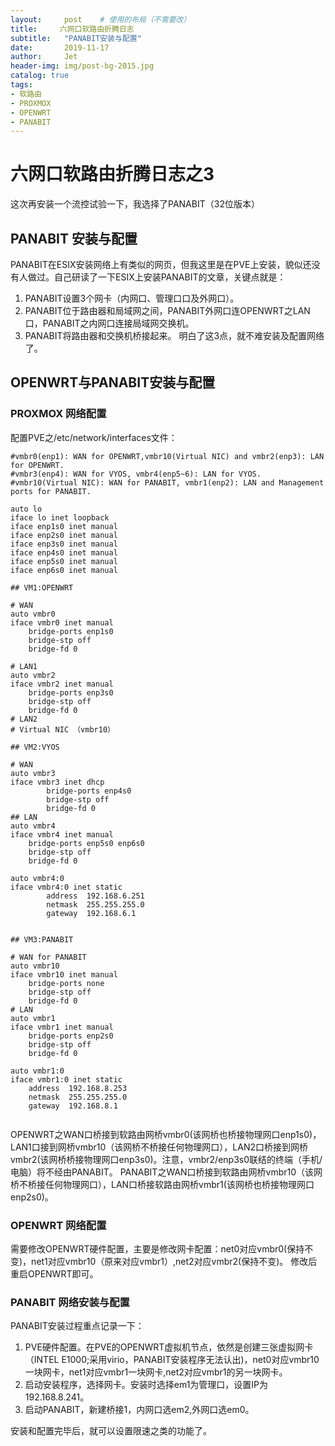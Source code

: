 ```yaml
---
layout:     post	# 使用的布局（不需要改）
title:     六网口软路由折腾日志
subtitle:   "PANABIT安装与配置"
date:       2019-11-17
author:     Jet
header-img: img/post-bg-2015.jpg
catalog: true
tags: 
- 软路由
- PROXMOX
- OPENWRT
- PANABIT
---
```

# 六网口软路由折腾日志之3
这次再安装一个流控试验一下，我选择了PANABIT（32位版本）
## PANABIT 安装与配置
PANABIT在ESIX安装网络上有类似的网页，但我这里是在PVE上安装，貌似还没有人做过。自己研读了一下ESIX上安装PANABIT的文章，关键点就是：
1. PANABIT设置3个网卡（内网口、管理口口及外网口）。
2. PANABIT位于路由器和局域网之间，PANABIT外网口连OPENWRT之LAN口，PANABIT之内网口连接局域网交换机。
2. PANABIT将路由器和交换机桥接起来。
明白了这3点，就不难安装及配置网络了。

## OPENWRT与PANABIT安装与配置
### PROXMOX 网络配置
配置PVE之/etc/network/interfaces文件：
```
#vmbr0(enp1): WAN for OPENWRT,vmbr10(Virtual NIC) and vmbr2(enp3): LAN for OPENWRT. 
#vmbr3(enp4): WAN for VYOS, vmbr4(enp5~6): LAN for VYOS.
#vmbr10(Virtual NIC): WAN for PANABIT, vmbr1(enp2): LAN and Management ports for PANABIT.

auto lo
iface lo inet loopback
iface enp1s0 inet manual
iface enp2s0 inet manual
iface enp3s0 inet manual
iface enp4s0 inet manual
iface enp5s0 inet manual
iface enp6s0 inet manual

## VM1:OPENWRT

# WAN
auto vmbr0
iface vmbr0 inet manual
	bridge-ports enp1s0
	bridge-stp off
	bridge-fd 0

# LAN1
auto vmbr2
iface vmbr2 inet manual
	bridge-ports enp3s0
	bridge-stp off
	bridge-fd 0
# LAN2
# Virtual NIC （vmbr10）

## VM2:VYOS

# WAN
auto vmbr3
iface vmbr3 inet dhcp
        bridge-ports enp4s0
        bridge-stp off
        bridge-fd 0
## LAN
auto vmbr4
iface vmbr4 inet manual
	bridge-ports enp5s0 enp6s0
	bridge-stp off
	bridge-fd 0

auto vmbr4:0
iface vmbr4:0 inet static
        address  192.168.6.251
        netmask  255.255.255.0
        gateway  192.168.6.1


## VM3:PANABIT

# WAN for PANABIT
auto vmbr10
iface vmbr10 inet manual
	bridge-ports none
	bridge-stp off
	bridge-fd 0
# LAN
auto vmbr1
iface vmbr1 inet manual
	bridge-ports enp2s0
	bridge-stp off
	bridge-fd 0

auto vmbr1:0
iface vmbr1:0 inet static
	address  192.168.8.253
	netmask  255.255.255.0
	gateway  192.168.8.1


```
OPENWRT之WAN口桥接到软路由网桥vmbr0(该网桥也桥接物理网口enp1s0)，LAN1口接到网桥vmbr10（该网桥不桥接任何物理网口），LAN2口桥接到网桥vmbr2(该网桥桥接物理网口enp3s0)。注意，vmbr2/enp3s0联结的终端（手机/电脑）将不经由PANABIT。
PANABIT之WAN口桥接到软路由网桥vmbr10（该网桥不桥接任何物理网口），LAN口桥接软路由网桥vmbr1(该网桥也桥接物理网口enp2s0)。
### OPENWRT 网络配置
需要修改OPENWRT硬件配置，主要是修改网卡配置：net0对应vmbr0(保持不变)，net1对应vmbr10（原来对应vmbr1）,net2对应vmbr2(保持不变)。
修改后重启OPENWRT即可。
### PANABIT 网络安装与配置
PANABIT安装过程重点记录一下：
1. PVE硬件配置。在PVE的OPENWRT虚拟机节点，依然是创建三张虚拟网卡（INTEL E1000;采用virio，PANABIT安装程序无法认出)，net0对应vmbr10一块网卡，net1对应vmbr1一块网卡,net2对应vmbr1的另一块网卡。
2. 启动安装程序，选择网卡。安装时选择em1为管理口，设置IP为192.168.8.241。
3. 启动PANABIT，新建桥接1，内网口选em2,外网口选em0。

安装和配置完毕后，就可以设置限速之类的功能了。
